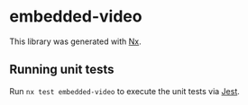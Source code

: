 # embedded-video

This library was generated with [Nx](https://nx.dev).

## Running unit tests

Run `nx test embedded-video` to execute the unit tests via [Jest](https://jestjs.io).
